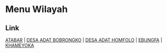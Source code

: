 # Menu Wilayah

## Link

[ATABAR](https://github.com/gigit-pemilu/pemilu-2024-91-papua/tree/main/pilpres/hitung-suara/sub/91-papua/sub/03-jayapura/sub/12-ebungfao/sub/2002-atabar)
 | 
[DESA ADAT BOBRONGKO](https://github.com/gigit-pemilu/pemilu-2024-91-papua/tree/main/pilpres/hitung-suara/sub/91-papua/sub/03-jayapura/sub/12-ebungfao/sub/3003-desa-adat-bobrongko)
 | 
[DESA ADAT HOMFOLO](https://github.com/gigit-pemilu/pemilu-2024-91-papua/tree/main/pilpres/hitung-suara/sub/91-papua/sub/03-jayapura/sub/12-ebungfao/sub/3005-desa-adat-homfolo)
 | 
[EBUNGFA](https://github.com/gigit-pemilu/pemilu-2024-91-papua/tree/main/pilpres/hitung-suara/sub/91-papua/sub/03-jayapura/sub/12-ebungfao/sub/2001-ebungfa)
 | 
[KHAMEYOKA](https://github.com/gigit-pemilu/pemilu-2024-91-papua/tree/main/pilpres/hitung-suara/sub/91-papua/sub/03-jayapura/sub/12-ebungfao/sub/2004-khameyoka)

